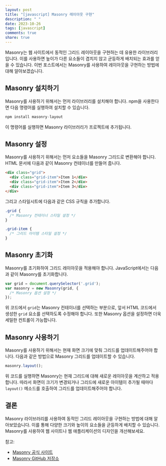 ```yaml
---
layout: post
title: "[javascript] Masonry 레이아웃 구현"
description: " "
date: 2023-10-26
tags: [javascript]
comments: true
share: true
---
```


Masonry는 웹 사이트에서 동적인 그리드 레이아웃을 구현하는 데 유용한 라이브러리입니다. 이를 사용하면 높이가 다른 요소들이 겹치지 않고 균등하게 배치되는 효과를 얻을 수 있습니다. 이번 포스트에서는 Masonry를 사용하여 레이아웃을 구현하는 방법에 대해 알아보겠습니다.

## Masonry 설치하기

Masonry를 사용하기 위해서는 먼저 라이브러리를 설치해야 합니다. npm을 사용한다면 다음 명령어를 실행하여 설치할 수 있습니다.

```javascript
npm install masonry-layout
```

이 명령어를 실행하면 Masonry 라이브러리가 프로젝트에 추가됩니다.

## Masonry 설정

Masonry를 사용하기 위해서는 먼저 요소들을 Masonry 그리드로 변환해야 합니다. HTML 문서에 다음과 같이 Masonry 컨테이너를 만들어 줍니다.

```html
<div class="grid">
  <div class="grid-item">Item 1</div>
  <div class="grid-item">Item 2</div>
  <div class="grid-item">Item 3</div>
</div>
```

그리고 스타일시트에 다음과 같은 CSS 규칙을 추가합니다.

```css
.grid {
  /* Masonry 컨테이너 스타일 설정 */
}

.grid-item {
  /* 그리드 아이템 스타일 설정 */
}
```

## Masonry 초기화

Masonry를 초기화하여 그리드 레이아웃을 적용해야 합니다. JavaScript에서는 다음과 같이 Masonry를 초기화합니다.

```javascript
var grid = document.querySelector('.grid');
var masonry = new Masonry(grid, {
  /* Masonry 옵션 설정 */
});
```

위 코드에서 `grid`는 Masonry 컨테이너를 선택하는 부분으로, 앞서 HTML 코드에서 생성한 `grid` 요소를 선택하도록 수정해야 합니다. 또한 Masonry 옵션을 설정하면 더욱 세밀한 컨트롤이 가능합니다.

## Masonry 사용하기

Masonry를 사용하기 위해서는 현재 화면 크기에 맞춰 그리드를 업데이트해주어야 합니다. 다음과 같은 방법으로 Masonry 그리드를 업데이트할 수 있습니다.

```javascript
masonry.layout();
```

위 코드를 실행하면 Masonry는 현재 그리드에 대해 새로운 레이아웃을 계산하고 적용합니다. 따라서 화면이 크기가 변경되거나 그리드에 새로운 아이템이 추가될 때마다 `layout()` 메소드를 호출하여 그리드를 업데이트해주어야 합니다.

## 결론

Masonry 라이브러리를 사용하여 동적인 그리드 레이아웃을 구현하는 방법에 대해 알아보았습니다. 이를 통해 다양한 크기와 높이의 요소들을 균등하게 배치할 수 있습니다. Masonry를 사용하여 웹 사이트나 웹 애플리케이션의 디자인을 개선해보세요.

참고:
- [Masonry 공식 사이트](https://masonry.desandro.com/)
- [Masonry GitHub 저장소](https://github.com/desandro/masonry)